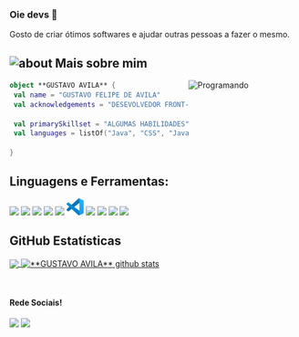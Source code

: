 ### Oie devs 👋

Gosto de criar ótimos softwares e ajudar outras pessoas a fazer o mesmo.

## <img width="45" alt="about" src="https://cdn3.iconfinder.com/data/icons/star-wars-color/216/obiwan-kenobi-512.png"> Mais sobre mim

<img align="right" width="190" src="https://inspermileage.netlify.app/static/construction-e8a69aee737e7702b817bd0462e0489c.gif" alt="Programando"/>

```kotlin
object **GUSTAVO AVILA** {
 val name = "GUSTAVO FELIPE DE AVILA"
 val acknowledgements = "DESEVOLVEDOR FRONT-END"
 
 val primarySkillset = "ALGUMAS HABILIDADES"
 val languages = listOf("Java", "CSS", "JavaScript", "Angular", "Delphi") 

}
```

## **Linguagens e Ferramentas:**  

<code><img height="30" src="https://cdn-icons-png.flaticon.com/512/226/226777.png"></code>
<code><img height="30" src="https://cdn-icons-png.flaticon.com/512/5968/5968267.png"></code>
<code><img height="30" src="https://cdn-icons-png.flaticon.com/512/5968/5968242.png"></code>
<code><img height="30" src="https://cdn-icons-png.flaticon.com/512/5968/5968292.png"></code>
<code><img height="30" src="https://img.icons8.com/color/344/angularjs.png"></code>
<code><img height="30" src="https://raw.githubusercontent.com/github/explore/80688e429a7d4ef2fca1e82350fe8e3517d3494d/topics/visual-studio-code/visual-studio-code.png"></code>
<code><img height="30" src="https://img.icons8.com/color/344/git.png"></code>
<code><img height="30" src="https://cdn-icons-png.flaticon.com/512/337/337953.png"></code>
<code><img height="30" src="https://img.icons8.com/color/344/bootstrap.png"></code>
<code><img height="30" src="https://img.icons8.com/color/344/delphi-ide.png"></code>


## **GitHub Estatísticas**

<a href="https://github.com/Gurupreet">
  <img align="center" src="https://github-readme-stats.vercel.app/api/top-langs/?username=vanessaswerts&theme=dracula&hide_langs_below=1" />
</a>

<a href="https://github.com/Gurupreet">
 <img align="center" src="https://github-readme-stats.vercel.app/api?username=vanessaswerts&show_icons=true&theme=dracula&line_height=27" alt="**GUSTAVO AVILA** github stats"/>
</a>

[website]: https://codedev.ga/
[twitter]: https://twitter.com/SEUTWITTER
[youtube]: https://www.youtube.com/user/SEUYOUTUBE/
[instagram]: https://www.instagram.com/SEUINSTAGRAM/
[linkedin]: https://www.linkedin.com/in/SEULINKEDIN/
<br>

#### Rede Sociais!

<a href="https://www.linkedin.com/in/gustavofelipeavila/"><img height="30" src="https://img.icons8.com/fluency/48/000000/linkedin.png"></a>
<a href="https://www.instagram.com/guh_avila31/"><img height="30" src="https://cdn-icons-png.flaticon.com/512/1384/1384063.png"></a>


